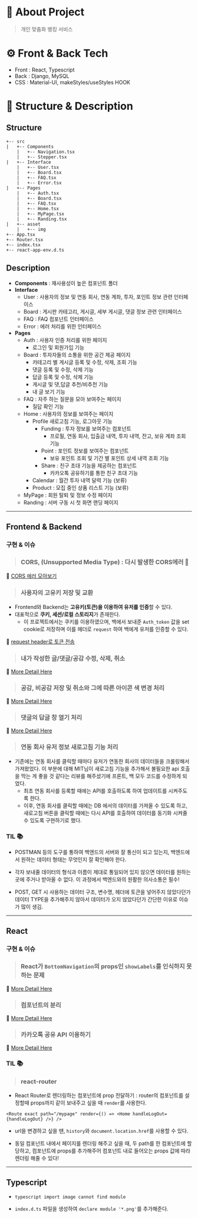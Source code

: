 # 🚀 About Project
> 개인 맞춤화 뱅킹 서비스

# ⚙ Front & Back Tech

- Front : React, Typescript
- Back : Django, MySQL
- CSS : Material-UI, makeStyles/useStyles HOOK

# 🌳 Structure & Description

## Structure
```
+-- src
|	+-- Components
	|	+-- Navigation.tsx
	|	+-- Stepper.tsx
|	+-- Interface
	|	+-- User.tsx
	|	+-- Board.tsx
	|	+-- FAQ.tsx
	|	+-- Error.tsx
|	+-- Pages
	|	+-- Auth.tsx
	|	+-- Board.tsx
	|	+-- FAQ.tsx
	|	+-- Home.tsx
	|	+-- MyPage.tsx
	|	+-- Randing.tsx
| 	+-- asset
	|	+-- img
+-- App.tsx
+-- Router.tsx
+-- index.tsx
+-- react-app-env.d.ts
```

## Description

* **Components** : 재사용성이 높은 컴포넌트 폴더
* **Interface**
  * User : 사용자의 정보 및 연동 회사, 연동 계좌, 투자, 포인트 정보 관련 인터페이스
  * Board : 게시판 카테고리, 게시글, 세부 게시글, 댓글 정보 관련 인터페이스
  * FAQ : FAQ 컴포넌트 인터페이스
  * Error : 에러 처리를 위한 인터페이스
* **Pages**
  * Auth : 사용자 인증 처리를 위한 페이지
    * 로그인 및 회원가입 기능
  * Board : 투자자들의 소통을 위한 공간 제공 페이지
    * 카테고리 별 게시글 등록 및 수정, 삭제, 조회 기능
    * 댓글 등록 및 수정, 삭제 기능
    * 답글 등록 및 수정, 삭제 기능
    * 게시글 및 댓,답글 추천/비추천 기능
    * 내 글 보기 기능 
  * FAQ : 자주 하는 질문을 모아 보여주는 페이지
    * 질답 확인 기능
  * Home : 사용자의 정보를 보여주는 페이지
    * Profile
      새로고침 기능, 로그아웃 기능
      * Funding : 투자 정보를 보여주는 컴포넌트
        * 프로필, 연동 회사, 입출금 내역, 투자 내역, 잔고, 보유 계좌 조회 기능
      * Point : 포인트 정보를 보여주는 컴포넌트
        * 보유 포인트 조회 및 기간 별 포인트 상세 내역 조회 기능
      * Share : 친구 초대 기능을 제공하는 컴포넌트
        * 카카오톡 공유하기를 통한 친구 초대 기능 
    * Calendar : 월간 투자 내역 달력 기능 (보류) 
    * Product : 모집 중인 상품 리스트 기능 (보류)
  * MyPage : 회원 탈퇴 및 정보 수정 페이지 
  * Randing : 서버 구동 시 첫 화면 랜딩 페이지


---------------------
## Frontend & Backend

### **구현 & 이슈**

> ### CORS, (Unsupported Media Type) : 다시 발생한 CORS에러 🤬
🔗 [CORS 에러 모아보기]()

> ### 사용자의 고유키 저장 및 교환
* Frontend와 Backend는 **고유키(토큰)을 이용하여 유저를 인증**할 수 있다. 
* 대표적으로 **쿠키, 세션/로컬 스토리지**가 존재한다.
  - 이 프로젝트에서는 쿠키를 이용하였으며, 백에서 보내준 `Auth_token` 값을 set cookie로 저장하며 이를 헤더로 `request` 하여 백에게 유저를 인증할 수 있다. 

🔗 [request header로 토큰 전송]()

> ### 내가 작성한 글/댓글/공감 수정, 삭제, 취소
🔗 [More Detail Here]()

> ### 공감, 비공감 저장 및 취소와 그에 따른 아이콘 색 변경 처리 
🔗 [More Detail Here]()

> ### 댓글의 답글 창 열기 처리
🔗 [More Detail Here]()

> ### 연동 회사 유저 정보 새로고침 기능 처리
* 기존에는 연동 회사를 클릭할 때마다 유저가 연동한 회사의 데이터들을 크롤링해서 가져왔었다. 이 부분에 대해 MIT님이 새로고침 기능을 추가해서 불필요한 api 호출을 막는 게 좋을 것 같다는 리뷰를 해주셨기에 프론트, 백 모두 코드를 수정하게 되었다. 
  - 최초 연동 회사를 등록할 때에는 API를 호출하도록 하여 업데이트를 시켜주도록 한다. 
  - 이후, 연동 회사를 클릭할 때에는 DB 에서의 데이터를 가져올 수 있도록 하고, 새로고침 버튼을 클릭할 때에는 다시 API를 호출하여 데이터를 동기화 시켜줄 수 있도록 구현하기로 했다.

### **TIL** 📚

- POSTMAN 등의 도구를 통하여 백엔드의 서버와 잘 통신이 되고 있는지, 백엔드에서 원하는 데이터 형태는 무엇인지 잘 확인해야 한다.

- 각자 보내줄 데이터의 형식과 이름이 제대로 통일되어 있지 않으면 데이터를 원하는 곳에 주거나 받아올 수 없다. 이 과정에서 백엔드와의 원활한 의사소통은 필수!

- POST, GET 시 사용하는 데이터 구조, 변수명, 헤더에 토큰을 넣어주지 않았다던가 데이터 TYPE을 추가해주지 않아서 데이터가 오지 않았다던가 간단한 이유로 이슈가 많이 생김. 

------------

## React 
### **구현 & 이슈**
> ### React가 `BottomNavigation`의 props인 `showLabels`를 인식하지 못하는 문제
🔗 [More Detail Here](https://velog.io/@da__hey/Material-UI-Issue-React-does-not-recognize-the-showLabel-prop)

> ### 컴포넌트의 분리
🔗 [More Detail Here]()

> ### 카카오톡 공유 API 이용하기
🔗 [More Detail Here](https://velog.io/@da__hey/React-React-Typescript%EB%A5%BC-%ED%86%B5%ED%95%B4-%EC%B9%B4%EC%B9%B4%EC%98%A4%ED%86%A1-%EB%A9%94%EC%8B%9C%EC%A7%80-%ED%94%8C%EB%9E%AB%ED%8F%BC-API-%EC%9D%B4%EC%9A%A9%ED%95%B4%EB%B3%B4%EA%B8%B0)


### **TIL** 📚
> ### react-router
- React Router로 렌더링하는 컴포넌트에 prop 전달하기 : router의 컴포넌트를 설정할때 props까지 같이 보내주고 싶을 때 `render`를 사용한다.
```
<Route exact path="/mypage" render={() => <Home handleLogOut={handleLogOut} />} />
```
* url을 변경하고 싶을 땐, `history`와 `document.location.href`를 사용할 수 있다.

* 동일 컴포넌트 내에서 페이지를 렌더링 해주고 싶을 때, 두 path를 한 컴포넌트에 할당하고, 컴포넌트에 props를 추가해주어 컴포넌트 내로 들어오는 props 값에 따라 렌더링 해줄 수 있다!

-----------

## Typescript 
* `typescript import image cannot find module`
- `index.d.ts` 파일을 생성하여 `declare module '*.png'`를 추가해준다.
